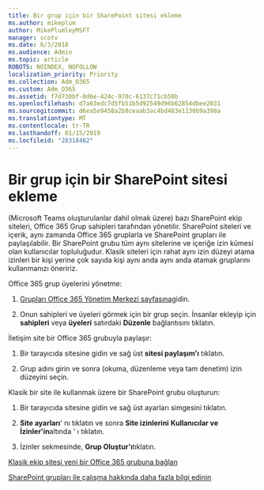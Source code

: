 ```yaml
---
title: Bir grup için bir SharePoint sitesi ekleme
ms.author: mikeplum
author: MikePlumleyMSFT
manager: scotv
ms.date: 8/3/2018
ms.audience: Admin
ms.topic: article
ROBOTS: NOINDEX, NOFOLLOW
localization_priority: Priority
ms.collection: Adm_O365
ms.custom: Adm_O365
ms.assetid: f7d730bf-0d6e-424c-970c-6137c71cb50b
ms.openlocfilehash: d7a63edc7d5fb51b5d92549d96b62854dbee2031
ms.sourcegitcommit: d6ea5e9458a2b8ceaab3ac4bd483e1130b9a398a
ms.translationtype: MT
ms.contentlocale: tr-TR
ms.lasthandoff: 01/15/2019
ms.locfileid: "28318482"
---
```

# <a name="add-a-group-to-a-sharepoint-site"></a>Bir grup için bir SharePoint sitesi ekleme

(Microsoft Teams oluşturulanlar dahil olmak üzere) bazı SharePoint ekip siteleri, Office 365 Grup sahipleri tarafından yönetilir. SharePoint siteleri ve içerik, aynı zamanda Office 365 gruplarla ve SharePoint grupları ile paylaşılabilir. Bir SharePoint grubu tüm aynı sitelerine ve içeriğe izin kümesi olan kullanıcılar topluluğudur. Klasik siteleri için rahat aynı izin düzeyi atama izinleri bir kişi yerine çok sayıda kişi aynı anda aynı anda atamak gruplarını kullanmanızı öneririz.
  
Office 365 grup üyelerini yönetme:
  
1. [Grupları Office 365 Yönetim Merkezi sayfasına](https://portal.office.com/adminportal/home#/groups)gidin.
    
2. Onun sahipleri ve üyeleri görmek için bir grup seçin. İnsanlar ekleyip için **sahipleri** veya **üyeleri** satırdaki **Düzenle** bağlantısını tıklatın. 
    
İletişim site bir Office 365 grubuyla paylaşır:
  
1. Bir tarayıcıda sitesine gidin ve sağ üst **sitesi paylaşım'ı** tıklatın. 
    
2. Grup adını girin ve sonra (okuma, düzenleme veya tam denetim) izin düzeyini seçin.
    
Klasik bir site ile kullanmak üzere bir SharePoint grubu oluşturun:
  
1. Bir tarayıcıda sitesine gidin ve sağ üst ayarları simgesini tıklatın.
    
2. **Site ayarları**' nı tıklatın ve sonra **Site izinlerini** **Kullanıcılar ve İzinler'in**altında ' ı tıklatın.
    
3. İzinler sekmesinde, **Grup Oluştur'ı**tıklatın.
    
[Klasik ekip sitesi yeni bir Office 365 grubuna bağlan](https://go.microsoft.com/fwlink/?linkid=2008654)
  
[SharePoint grupları ile çalışma hakkında daha fazla bilgi edinin](https://go.microsoft.com/fwlink/?linkid=874658)
  

